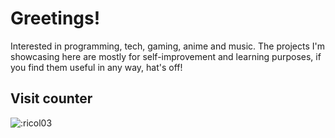 # Greetings!
Interested in programming, tech, gaming, anime and music. The projects I'm showcasing here are mostly for self-improvement and learning purposes, if you find them useful in any way, hat's off!

## Visit counter

![:ricol03](https://count.getloli.com/get/@:ricol03)
